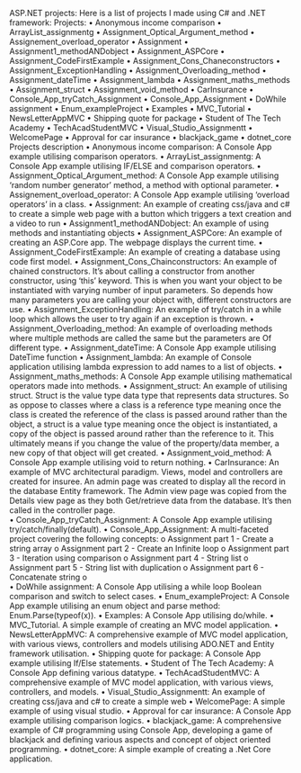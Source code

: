 ASP.NET projects:
        Here is a list of projects I made using C# and .NET framework:
Projects:
        •	Anonymous income comparison
        •	ArrayList_assignmentg
        •	Assignment_Optical_Argument_method
        •	Assignement_overload_operator
        •	Assignment
        •	Assignment1_methodANDobject
        •	Assignment_ASPCore
        •	Assignment_CodeFirstExample
        •	Assignment_Cons_Chaneconstructors
        •	Assignment_ExceptionHandling
        •	Assignment_Overloading_method
        •	Assignment_dateTime
        •	Assignment_lambda
        •	Assignment_maths_methods
        •	Assignment_struct
        •	Assignment_void_method
        •	CarInsurance
        •	Console_App_tryCatch_Assignment
        •	Console_App_Assignment
        •	DoWhile assignment
        •	Enum_exampleProject
        •	Examples
        •	MVC_Tutorial
        •	NewsLetterAppMVC
        •	Shipping quote for package
        •	Student of The Tech Academy
        •	TechAcadStudentMVC
        •	Visual_Studio_Assignmentt
        •	WelcomePage
        •	Approval for car insurance
        •	blackjack_game
        •	dotnet_core
Projects description 
        •	Anonymous income comparison:  A Console App example utilising comparison operators.
        •	ArrayList_assignmentg: A Console App example utilising IF/ELSE and comparison operators.
        •	Assignment_Optical_Argument_method: A Console App example utilising ‘random number generator’ method, a method with optional parameter.
        •	Assignement_overload_operator: A Console App example utilising ‘overload operators’ in a class.
        •	Assignment: An example of creating css/java and c# to create a simple web page with a button which triggers a text creation and a video to run
        •	Assignment1_methodANDobject: An example of using methods and instantiating objects
        •	Assignment_ASPCore: An example of creating an ASP.Core app. The webpage displays the current time.
        •	Assignment_CodeFirstExample: An example of creating a database using code first model.
        •	Assignment_Cons_Chainconstructors: An example of chained constructors. It’s about calling a constructor from another constructor, using ‘this’ keyword. This is when you want your object to be       
          instantiated with varying number of input parameters. So depends how many parameters you are calling your object with, different constructors are use. 
        •	Assignment_ExceptionHandling: An example of try/catch in a while loop which allows the user to try again if an exception is thrown.
        •	Assignment_Overloading_method: An example of overloading methods where multiple methods are called the same but the parameters are Of different type.
        •	Assignment_dateTime: A Console App example utilising DateTime function
        •	Assignment_lambda: An example of Console application utilising lambda expression to add names to a list of objects.
        •	Assignment_maths_methods: A Console App example utilising mathematical operators made into methods.
        •	Assignment_struct: An example of utilising struct. Struct is the value type data type that represents data structures. So as oppose to classes where a class is a reference type meaning once the class is 
          created the reference of the class is passed around rather than the object, a  struct is a value type meaning once the object is instantiated, a copy of the object is passed around rather than the 
          reference to it. This ultimately means if you change the value of the property/data member, a new copy of that object will get created.
        •	Assignment_void_method: A Console App example utilising void to return nothing.
        •	CarInsurance: An example of MVC architectural paradigm. Views, model and controllers are created for insuree. An admin page was created to display all the record in the database Entity framework. The 
          Admin view page was copied from the Details view page as they both Get/retrieve data from the database. It’s then called in the controller page.  
        •	Console_App_tryCatch_Assignment: A Console App example utilising try/catch/finally(default). 
        •	Console_App_Assignment: A multi-faceted project covering the following concepts:
            o	Assignment part 1 - Create a string array
            o	Assignment part 2 - Create an Infinite loop
            o	Assignment part 3 - Iteration using comparison
            o	Assignment part 4 - String list
            o	Assignment part 5 - String list with duplication
            o	Assignment part 6 - Concatenate string
            o	
        •	DoWhile assignment: A Console App utilising a while loop Boolean comparison and switch to select cases.
        •	Enum_exampleProject: A Console App example utilising an enum object and parse method: Enum.Parse(typeof(x)).
        •	Examples: A Console App utilising do/while.
        •	MVC_Tutorial. A simple example of creating an MVC model application. 
        •	NewsLetterAppMVC: A comprehensive example of MVC model application, with various views, controllers and models utilising ADO.NET and Entity framework utilisation. 
        •	Shipping quote for package: A Console App example utilising If/Else statements. 
        •	Student of The Tech Academy: A Console App defining various datatype.
        •	TechAcadStudentMVC: A comprehensive example of MVC model application, with various views, controllers, and models.
        •	Visual_Studio_Assignmentt: An example of creating css/java and c# to create a simple web
        •	WelcomePage: A simple example of using visual studio.
        •	Approval for car insurance: A Console App example utilising comparison logics.
        •	blackjack_game: A comprehensive example of C# programming using Console App, developing a game of blackjack and defining various aspects and concept of object oriented programming. 
        •	dotnet_core: A simple example of creating a .Net Core application.
        
